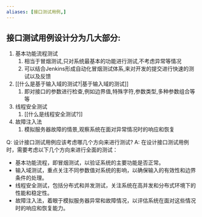 ```yaml
---
aliases: [接口测试用例,]
---
```

## 接口测试用例设计分为几大部分:
1. 基本功能流程测试
	1. 相当于冒烟测试,只对系统最基本的功能进行测试,不考虑异常等情况
	2. 可以结合Jenkins形成自动化冒烟测试体系,来对开发的提交进行快速的测试以及反馈
2. [[什么是基于输入域的测试?|基于输入域的测试]]
	1. 即对接口的参数进行检查,例如边界值,特殊字符,参数类型,多种参数组合等等
3. 线程安全测试
	1. [[什么是线程安全测试?]]
4. 故障注入法
	1. 模拟服务器故障的情景,观察系统在面对异常情况时的响应和恢复

Q: 设计接口测试用例应该考虑哪几个方向来进行测试?
A: 在设计接口测试用例时，需要考虑以下几个方向来进行全面的测试：
- 基本功能流程，即冒烟测试，以验证系统的主要功能是否正常。
- 输入域测试，重点关注不同参数值对系统的影响，以确保输入的有效性和边界条件的处理。
- 线程安全测试，包括分布式和并发测试，关注系统在高并发和分布式环境下的性能和稳定性。
- 故障注入法，着眼于模拟服务器异常和故障情况，以评估系统在面对这些情况时的响应和恢复能力。
<!--ID: 1693385281748-->

